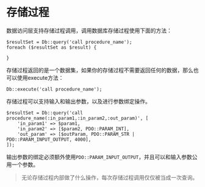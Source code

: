 # 存储过程

数据访问层支持存储过程调用，调用数据库存储过程使用下面的方法：

```
$resultSet = Db::query('call procedure_name');
foreach ($resultSet as $result) {

}
```

存储过程返回的是一个数据集，如果你的存储过程不需要返回任何的数据，那么也可以使用execute方法：

```
Db::execute('call procedure_name');
```

存储过程可以支持输入和输出参数，以及进行参数绑定操作。

```
$resultSet = Db::query('call procedure_name(:in_param1,:in_param2,:out_param)', [
    'in_param1' => $param1,
    'in_param2' => [$param2, PDO::PARAM_INT],
    'out_param' => [$outParam, PDO::PARAM_STR | PDO::PARAM_INPUT_OUTPUT, 4000],
]);
```

输出参数的绑定必须额外使用`PDO::PARAM_INPUT_OUTPUT`，并且可以和输入参数公用一个参数。

> 无论存储过程内部做了什么操作，每次存储过程调用仅仅被当成一次查询。